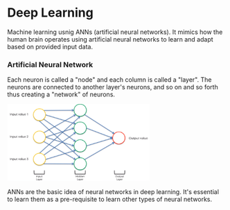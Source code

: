 # Deep Learning
Machine learning usnig ANNs (artificial neural networks). It mimics how the human brain operates using artificial neural networks to learn and adapt based on provided input data.

### Artificial Neural Network
Each neuron is called a "node" and each column is called a "layer". The neurons are connected to another layer's neurons, and so on and so forth thus creating a "network" of neurons.

<img src="images/readme/shallow_neural_network.png" height="65%" width="65%"></img>

ANNs are the basic idea of neural networks in deep learning. It's essential to learn them as a pre-requisite to learn other types of neural networks.